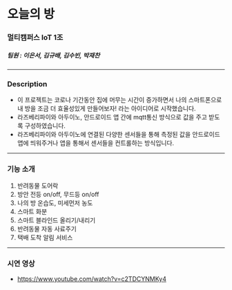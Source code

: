 # 오늘의 방

### 멀티캠퍼스 IoT 1조

##### 팀원 : 이은서, 김규배, 김수빈, 박재찬
<hr/>

### Description<br>
* 이 프로젝트는 코로나 기간동안 집에 머무는 시간이 증가하면서 나의 스마트폰으로 내 방을 조금 더 효율성있게 만들어보자! 라는 아이디어로 시작했습니다.<br>
* 라즈베리파이와 아두이노, 안드로이드 앱 간에 mqtt통신 방식으로 값을 주고 받도록 구성하였습니다.<br>
* 라즈베리파이와 아두이노에 연결된 다양한 센서들을 통해 측정된 값을 안드로이드 앱에 띄워주거나 앱을 통해서 센서들을 컨트롤하는 방식입니다.<br>
<hr/>

### 기능 소개
1. 반려동물 도어락
2. 방안 전등 on/off, 무드등 on/off
3. 나의 방 온습도, 미세먼저 농도
4. 스마트 화분
5. 스마트 블라인드 올리기/내리기
6. 반려동물 자동 사료주기
7. 택배 도착 알림 서비스
<hr/>

### 시연 영상
* https://www.youtube.com/watch?v=c2TDCYNMKy4
